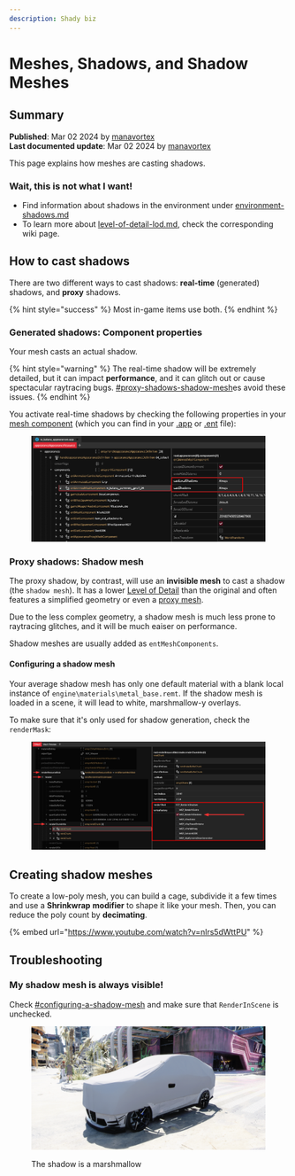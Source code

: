```yaml
---
description: Shady biz
---
```


# Meshes, Shadows, and Shadow Meshes

## Summary

**Published**: Mar 02 2024 by [manavortex](https://app.gitbook.com/u/NfZBoxGegfUqB33J9HXuCs6PVaC3 "mention")\
**Last documented update**: Mar 02 2024 by [manavortex](https://app.gitbook.com/u/NfZBoxGegfUqB33J9HXuCs6PVaC3 "mention")

This page explains how meshes are casting shadows.&#x20;

### Wait, this is not what I want!

* Find information about shadows in the environment under [environment-shadows.md](../the-whole-world-.streamingsector/environment-shadows.md "mention")
* To learn more about [level-of-detail-lod.md](../../level-of-detail-lod.md "mention"), check the corresponding wiki page.

## How to cast shadows

There are two different ways to cast shadows: **real-time** (generated) shadows, and **proxy** shadows.&#x20;

{% hint style="success" %}
Most in-game items use both.
{% endhint %}

### Generated shadows: Component properties

Your mesh casts an actual shadow.&#x20;

{% hint style="warning" %}
The real-time shadow will be extremely detailed, but it can impact **performance**, and it can glitch out or cause spectacular raytracing bugs. [#proxy-shadows-shadow-mesh](meshes-shadows-and-shadow-meshes.md#proxy-shadows-shadow-mesh "mention")es avoid these issues.
{% endhint %}

You activate real-time shadows by checking the following properties in your [mesh component](../../components/documented-components/#equipment-hair) (which you can find in your [.app](../appearance-.app-files/#components) or [.ent](../entity-.ent-files/#mesh-component-entity-simple-entity) file):

<figure><img src="../../../../.gitbook/assets/mesh_shadow_component_properties.png" alt=""><figcaption></figcaption></figure>

### Proxy shadows: Shadow mesh

The proxy shadow, by contrast, will use an **invisible mesh** to cast a shadow (the `shadow mesh`). It has a lower [Level of Detail](../../level-of-detail-lod.md) than the original and often features a simplified geometry or even a [proxy mesh](../../level-of-detail-lod.md#proxy-meshes).

Due to the less complex geometry, a shadow mesh is much less prone to raytracing glitches, and it will be much eaiser on performance.

Shadow meshes are usually added as `entMeshComponents`.

#### Configuring a shadow mesh

Your average shadow mesh has only one default material with a blank local instance of `engine\materials\metal_base.remt`.  If the shadow mesh is loaded in a scene, it will lead to white, marshmallow-y overlays.

To make sure that it's only used for shadow generation, check the `renderMask`:

<figure><img src="../../../../.gitbook/assets/mesh_shadow_render_mask.png" alt=""><figcaption></figcaption></figure>

## Creating shadow meshes

To create a low-poly mesh, you can build a cage, subdivide it a few times and use a **Shrinkwrap** **modifier** to shape it like your mesh. Then, you can reduce the poly count by **decimating**.



{% embed url="https://www.youtube.com/watch?v=nlrs5dWttPU" %}

## Troubleshooting

### My shadow mesh is always visible!

Check [#configuring-a-shadow-mesh](meshes-shadows-and-shadow-meshes.md#configuring-a-shadow-mesh "mention") and make sure that `RenderInScene` is unchecked.

<figure><img src="../../../../.gitbook/assets/image (13) (1).png" alt=""><figcaption><p>The shadow is a marshmallow</p></figcaption></figure>
